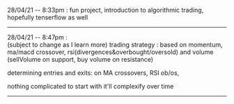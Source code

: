 28/04/21 -- 8:33pm :
fun project, introduction to algorithmic trading, hopefully tenserflow as well
___________________________________

28/04/21 -- 8:47pm :	
(subject to change as I learn more)
trading strategy : 
based on momentum, ma/macd crossover, rsi(divergences&overbought/oversold) and volume (sellVolume on support, buy volume on resistance)

determining entries and exits: 
on MA crossovers, RSI ob/os,

nothing complicated to start with
it'll complexify over time
___________________________________
